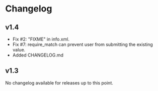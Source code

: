 # Changelog

## v1.4
* Fix #2: "FIXME" in info.xml.
* Fix #7: require_match can prevent user from submitting the existing value.
* Added CHANGELOG.md

## v1.3
No changelog available for releases up to this point.

